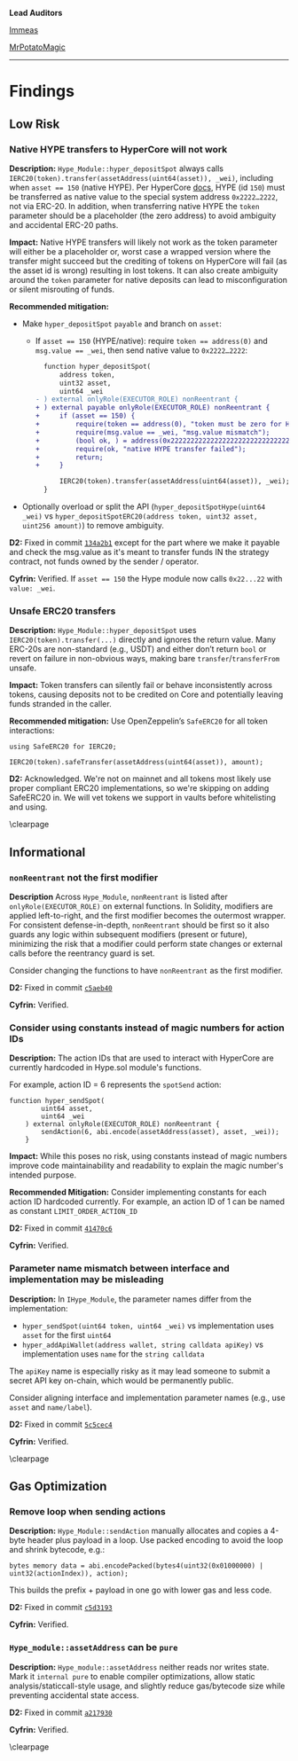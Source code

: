 **Lead Auditors**

[Immeas](https://twitter.com/0ximmeas)

[MrPotatoMagic](https://x.com/MrPotatoMagic)

---

# Findings
## Low Risk


### Native HYPE transfers to HyperCore will not work

**Description:** `Hype_Module::hyper_depositSpot` always calls `IERC20(token).transfer(assetAddress(uint64(asset)), _wei)`, including when `asset == 150` (native HYPE). Per HyperCore [docs](https://hyperliquid.gitbook.io/hyperliquid-docs/for-developers/hyperevm/hypercore-less-than-greater-than-hyperevm-transfers#transferring-hype), HYPE (id `150`) must be transferred as native value to the special system address `0x2222…2222`, not via ERC-20. In addition, when transferring native HYPE the `token` parameter should be a placeholder (the zero address) to avoid ambiguity and accidental ERC-20 paths.

**Impact:** Native HYPE transfers will likely not work as the token parameter will either be a placeholder or, worst case a wrapped version where the transfer might succeed but the crediting of tokens on HyperCore will fail (as the asset id is wrong) resulting in lost tokens. It can also create ambiguity around the `token` parameter for native deposits can lead to misconfiguration or silent misrouting of funds.

**Recommended mitigation:**

* Make `hyper_depositSpot` `payable` and branch on `asset`:

  * If `asset == 150` (HYPE/native): require `token == address(0)` and `msg.value == _wei`, then send native value to `0x2222…2222`:

    ```diff
      function hyper_depositSpot(
          address token,
          uint32 asset,
          uint64 _wei
    - ) external onlyRole(EXECUTOR_ROLE) nonReentrant {
    + ) external payable onlyRole(EXECUTOR_ROLE) nonReentrant {
    +     if (asset == 150) {
    +         require(token == address(0), "token must be zero for HYPE");
    + 	      require(msg.value == _wei, "msg.value mismatch");
    +         (bool ok, ) = address(0x2222222222222222222222222222222222222222).call{value: _wei}("");
    + 	      require(ok, "native HYPE transfer failed");
    +         return;
    +     }

          IERC20(token).transfer(assetAddress(uint64(asset)), _wei);
      }
    ```
* Optionally overload or split the API (`hyper_depositSpotHype(uint64 _wei)` vs `hyper_depositSpotERC20(address token, uint32 asset, uint256 amount)`) to remove ambiguity.


**D2:** Fixed in commit [`134a2b1`](https://github.com/d2sd2s/d2-contracts/commit/134a2b1c4d40de852b60a3124f8e8ded9a025668) except for the part where we make it payable and check the msg.value as it's meant to transfer funds IN the strategy contract, not funds owned by the sender / operator.

**Cyfrin:** Verified. If `asset == 150` the Hype module now calls `0x22...22` with `value: _wei`.


### Unsafe ERC20 transfers

**Description:** `Hype_Module::hyper_depositSpot` uses `IERC20(token).transfer(...)` directly and ignores the return value. Many ERC-20s are non-standard (e.g., USDT) and either don’t return `bool` or revert on failure in non-obvious ways, making bare `transfer`/`transferFrom` unsafe.

**Impact:** Token transfers can silently fail or behave inconsistently across tokens, causing deposits not to be credited on Core and potentially leaving funds stranded in the caller.

**Recommended mitigation:**
Use OpenZeppelin’s `SafeERC20` for all token interactions:

```solidity
using SafeERC20 for IERC20;

IERC20(token).safeTransfer(assetAddress(uint64(asset)), amount);
```

**D2:** Acknowledged. We're not on mainnet and all tokens most likely use proper compliant ERC20 implementations, so we're skipping on adding SafeERC20 in. We will vet tokens we support in vaults before whitelisting and using.

\clearpage
## Informational


### `nonReentrant` not the first modifier

**Description**
Across `Hype_Module`, `nonReentrant` is listed after `onlyRole(EXECUTOR_ROLE)` on external functions. In Solidity, modifiers are applied left-to-right, and the first modifier becomes the outermost wrapper. For consistent defense-in-depth, `nonReentrant` should be first so it also guards any logic within subsequent modifiers (present or future), minimizing the risk that a modifier could perform state changes or external calls before the reentrancy guard is set.

Consider changing the functions to have `nonReentrant` as the first modifier.

**D2:** Fixed in commit [`c5aeb40`](https://github.com/d2sd2s/d2-contracts/commit/c5aeb405bc5c9b4cd2a173eacf6b8ebbd8890ea8)

**Cyfrin:** Verified.


### Consider using constants instead of magic numbers for action IDs

**Description:** The action IDs that are used to interact with HyperCore are currently hardcoded in Hype.sol module's functions.

For example, action ID = 6 represents the `spotSend` action:
```solidity
function hyper_sendSpot(
        uint64 asset,
        uint64 _wei
    ) external onlyRole(EXECUTOR_ROLE) nonReentrant {
        sendAction(6, abi.encode(assetAddress(asset), asset, _wei));
    }
```

**Impact:** While this poses no risk, using constants instead of magic numbers improve code maintainability and readability to explain the magic number's intended purpose.

**Recommended Mitigation:** Consider implementing constants for each action ID hardcoded currently. For example, an action ID of 1 can be named as constant `LIMIT_ORDER_ACTION_ID`

**D2:** Fixed in commit [`41470c6`](https://github.com/d2sd2s/d2-contracts/commit/41470c60bd928fb6e67d0db285ef32f0b6490197)

**Cyfrin:** Verified.


### Parameter name mismatch between interface and implementation may be misleading

**Description:** In `IHype_Module`, the parameter names differ from the implementation:

* `hyper_sendSpot(uint64 token, uint64 _wei)` vs implementation uses `asset` for the first `uint64`
* `hyper_addApiWallet(address wallet, string calldata apiKey)` vs implementation uses `name` for the `string calldata`

The `apiKey` name is especially risky as it may lead someone to submit a secret API key on-chain, which would be permanently public.

Consider aligning interface and implementation parameter names (e.g., use `asset` and `name/label`).

**D2:** Fixed in commit [`5c5cec4`](https://github.com/d2sd2s/d2-contracts/commit/5c5cec46325b7ac061d49d8035c4901ed5db4ed4)

**Cyfrin:** Verified.

\clearpage
## Gas Optimization


### Remove loop when sending actions

**Description:** `Hype_Module::sendAction` manually allocates and copies a 4-byte header plus payload in a loop. Use packed encoding to avoid the loop and shrink bytecode, e.g.:

```solidity
bytes memory data = abi.encodePacked(bytes4(uint32(0x01000000) | uint32(actionIndex)), action);
```

This builds the prefix + payload in one go with lower gas and less code.

**D2:** Fixed in commit [`c5d3193`](https://github.com/d2sd2s/d2-contracts/commit/c5d319387671e889e1d1c6aaf5097b5653af6809)

**Cyfrin:** Verified.


### `Hype_module::assetAddress` can be `pure`

**Description:** `Hype_module::assetAddress` neither reads nor writes state. Mark it `internal pure` to enable compiler optimizations, allow static analysis/staticcall-style usage, and slightly reduce gas/bytecode size while preventing accidental state access.

**D2:** Fixed in commit [`a217930`](https://github.com/d2sd2s/d2-contracts/commit/a2179308e7ecef2247cd51af52ddb90f4507d896)

**Cyfrin:** Verified.

\clearpage